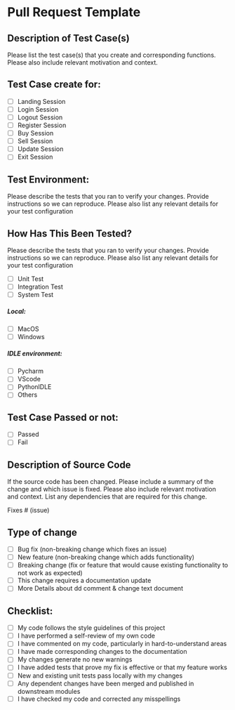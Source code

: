 # Pull Request Template


## Description of Test Case(s)

Please list the test case(s) that you create and corresponding functions. Please also include relevant motivation and context. 

## Test Case create for:
- [ ] Landing Session
- [ ] Login Session
- [ ] Logout Session
- [ ] Register Session
- [ ] Buy Session
- [ ] Sell Session
- [ ] Update Session
- [ ] Exit Session

## Test Environment:

Please describe the tests that you ran to verify your changes. Provide instructions so we can reproduce. Please also list any relevant details for your test configuration

## How Has This Been Tested?

Please describe the tests that you ran to verify your changes. Provide instructions so we can reproduce. Please also list any relevant details for your test configuration

- [ ] Unit Test
- [ ] Integration Test
- [ ] System Test

##### Local:

- [ ] MacOS
- [ ] Windows

##### IDLE environment:

- [ ] Pycharm
- [ ] VScode
- [ ] PythonIDLE
- [ ] Others

## Test Case Passed or not:

- [ ] Passed
- [ ] Fail

## Description of Source Code

If the source code has been changed. Please include a summary of the change and which issue is fixed. Please also include relevant motivation and context. List any dependencies that are required for this change.

Fixes # (issue)

## Type of change

- [ ] Bug fix (non-breaking change which fixes an issue)
- [ ] New feature (non-breaking change which adds functionality)
- [ ] Breaking change (fix or feature that would cause existing functionality to not work as expected)
- [ ] This change requires a documentation update
- [ ] More Details about dd comment & change text document

## Checklist:
- [ ] My code follows the style guidelines of this project
- [ ] I have performed a self-review of my own code
- [ ] I have commented on my code, particularly in hard-to-understand areas
- [ ] I have made corresponding changes to the documentation
- [ ] My changes generate no new warnings
- [ ] I have added tests that prove my fix is effective or that my feature works
- [ ] New and existing unit tests pass locally with my changes
- [ ] Any dependent changes have been merged and published in downstream modules
- [ ] I have checked my code and corrected any misspellings
